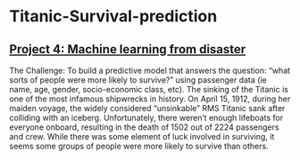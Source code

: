 # Titanic-Survival-prediction

## [Project 4: Machine learning from disaster](https://github.com/psharma0912/Titanic-Survival-prediction.git)
The Challenge: To build a predictive model that answers the question: “what sorts of people were more likely to survive?” using passenger data (ie name, age, gender, socio-economic class, etc).
The sinking of the Titanic is one of the most infamous shipwrecks in history. On April 15, 1912, during her maiden voyage, the widely considered “unsinkable” RMS Titanic sank after colliding with an iceberg. Unfortunately, there weren’t enough lifeboats for everyone onboard, resulting in the death of 1502 out of 2224 passengers and crew. While there was some element of luck involved in surviving, it seems some groups of people were more likely to survive than others.

